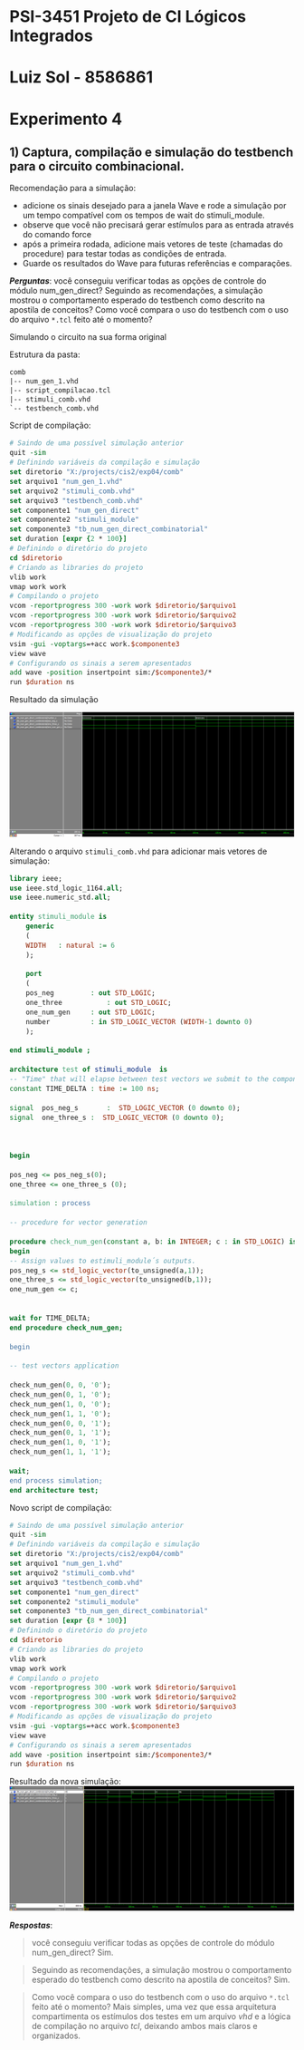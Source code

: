 # PSI-3451 Projeto de CI Lógicos Integrados
# Luiz Sol - 8586861
# Experimento 4

## 1) Captura, compilação e simulação do testbench para o circuito combinacional.

Recomendação para a simulação:

* adicione os sinais desejado para a janela Wave e rode a simulação por um tempo compatível com os tempos de wait do stimuli_module.
* observe que você não precisará gerar estímulos para as entrada através do comando force
* após a primeira rodada, adicione mais vetores de teste (chamadas do procedure) para testar todas as condições de entrada.
* Guarde os resultados do Wave para futuras referências e comparações.

***Perguntas***: você conseguiu verificar todas as opções de controle do módulo num_gen_direct? Seguindo as recomendações, a simulação mostrou o comportamento esperado do testbench como descrito na apostila de conceitos? Como você compara o uso do testbench com o uso do arquivo `*.tcl` feito até o momento?

Simulando o circuito na sua forma original

Estrutura da pasta:
```
comb
|-- num_gen_1.vhd
|-- script_compilacao.tcl
|-- stimuli_comb.vhd
`-- testbench_comb.vhd
```

Script de compilação:

```tcl
# Saindo de uma possível simulação anterior
quit -sim
# Definindo variáveis da compilação e simulação
set diretorio "X:/projects/cis2/exp04/comb"
set arquivo1 "num_gen_1.vhd"
set arquivo2 "stimuli_comb.vhd"
set arquivo3 "testbench_comb.vhd"
set componente1 "num_gen_direct"
set componente2 "stimuli_module"
set componente3 "tb_num_gen_direct_combinatorial"
set duration [expr {2 * 100}]
# Definindo o diretório do projeto
cd $diretorio
# Criando as libraries do projeto
vlib work
vmap work work
# Compilando o projeto
vcom -reportprogress 300 -work work $diretorio/$arquivo1
vcom -reportprogress 300 -work work $diretorio/$arquivo2
vcom -reportprogress 300 -work work $diretorio/$arquivo3
# Modificando as opções de visualização do projeto
vsim -gui -voptargs=+acc work.$componente3
view wave
# Configurando os sinais a serem apresentados
add wave -position insertpoint sim:/$componente3/*
run $duration ns
```

Resultado da simulação

![Resultado da primeira simulação](img/wave_comb_01.bmp)


Alterando o arquivo `stimuli_comb.vhd` para adicionar mais vetores de simulação:
```vhdl
library ieee;
use ieee.std_logic_1164.all;
use ieee.numeric_std.all;

entity stimuli_module is
    generic
    (
    WIDTH   : natural := 6
    );

    port
    (
    pos_neg         : out STD_LOGIC;
    one_three           : out STD_LOGIC;
    one_num_gen     : out STD_LOGIC;
    number          : in STD_LOGIC_VECTOR (WIDTH-1 downto 0)
    );

end stimuli_module ;

architecture test of stimuli_module  is
-- "Time" that will elapse between test vectors we submit to the component.
constant TIME_DELTA : time := 100 ns;

signal  pos_neg_s       :  STD_LOGIC_VECTOR (0 downto 0);
signal  one_three_s :  STD_LOGIC_VECTOR (0 downto 0);



begin

pos_neg <= pos_neg_s(0);
one_three <= one_three_s (0);

simulation : process

-- procedure for vector generation

procedure check_num_gen(constant a, b: in INTEGER; c : in STD_LOGIC) is
begin
-- Assign values to estimuli_module´s outputs.
pos_neg_s <= std_logic_vector(to_unsigned(a,1));
one_three_s <= std_logic_vector(to_unsigned(b,1));
one_num_gen <= c;


wait for TIME_DELTA;
end procedure check_num_gen;

begin

-- test vectors application

check_num_gen(0, 0, '0');
check_num_gen(0, 1, '0');
check_num_gen(1, 0, '0');
check_num_gen(1, 1, '0');
check_num_gen(0, 0, '1');
check_num_gen(0, 1, '1');
check_num_gen(1, 0, '1');
check_num_gen(1, 1, '1');

wait;
end process simulation;
end architecture test;
```

Novo script de compilação:

```tcl
# Saindo de uma possível simulação anterior
quit -sim
# Definindo variáveis da compilação e simulação
set diretorio "X:/projects/cis2/exp04/comb"
set arquivo1 "num_gen_1.vhd"
set arquivo2 "stimuli_comb.vhd"
set arquivo3 "testbench_comb.vhd"
set componente1 "num_gen_direct"
set componente2 "stimuli_module"
set componente3 "tb_num_gen_direct_combinatorial"
set duration [expr {8 * 100}]
# Definindo o diretório do projeto
cd $diretorio
# Criando as libraries do projeto
vlib work
vmap work work
# Compilando o projeto
vcom -reportprogress 300 -work work $diretorio/$arquivo1
vcom -reportprogress 300 -work work $diretorio/$arquivo2
vcom -reportprogress 300 -work work $diretorio/$arquivo3
# Modificando as opções de visualização do projeto
vsim -gui -voptargs=+acc work.$componente3
view wave
# Configurando os sinais a serem apresentados
add wave -position insertpoint sim:/$componente3/*
run $duration ns
```

Resultado da nova simulação:
![Resultado da primeira simulação](img/wave_comb_02.bmp)

***Respostas***:
> você conseguiu verificar todas as opções de controle do módulo num_gen_direct?
Sim.

> Seguindo as recomendações, a simulação mostrou o comportamento esperado do testbench como descrito na apostila de conceitos?
Sim.

> Como você compara o uso do testbench com o uso do arquivo `*.tcl` feito até o momento?
Mais simples, uma vez que essa arquitetura compartimenta os estímulos dos testes em um arquivo *vhd* e a lógica de compilação no arquivo *tcl*, deixando ambos mais claros e organizados.


